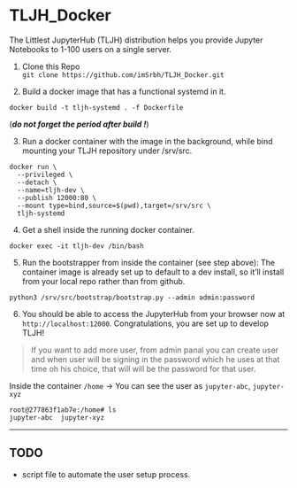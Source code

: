 # TLJH_Docker
The Littlest JupyterHub (TLJH) distribution helps you provide Jupyter Notebooks to 1-100 users on a single server.


1. Clone this Repo  
`git clone https://github.com/imSrbh/TLJH_Docker.git`

2. Build a docker image that has a functional systemd in it.  
```
docker build -t tljh-systemd . -f Dockerfile
```
(___do not forget the period after build !___)


3. Run a docker container with the image in the background, while bind mounting your TLJH repository under /srv/src.
```
docker run \
  --privileged \
  --detach \
  --name=tljh-dev \
  --publish 12000:80 \
  --mount type=bind,source=$(pwd),target=/srv/src \
  tljh-systemd
  ```
  
4. Get a shell inside the running docker container.
```
docker exec -it tljh-dev /bin/bash
```

5. Run the bootstrapper from inside the container (see step above): The container image is already set up to default to a dev install, so it’ll install from your local repo rather than from github.
```
python3 /srv/src/bootstrap/bootstrap.py --admin admin:password
```


6. You should be able to access the JupyterHub from your browser now at `http://localhost:12000`. Congratulations, you are set up to develop TLJH!

>If you want to add more user, from admin panal you can create user and when user will be signing in the password which he uses at that time oh his choice, that will will be the password for that user.

Inside the container `/home` -> You can see the user as `jupyter-abc`, `jupyter-xyz`

```
root@277863f1ab7e:/home# ls
jupyter-abc  jupyter-xyz
```


---
## TODO
- script file to automate the user setup process.
